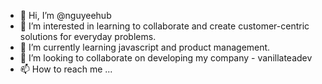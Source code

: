- 👋 Hi, I’m @nguyeehub
- 👀 I’m interested in learning to collaborate and create customer-centric solutions for everyday problems.
- 🌱 I’m currently learning javascript and product management.
- 💞️ I’m looking to collaborate on developing my company - vanillateadev
- 📫 How to reach me ...

<!---
nguyeehub/nguyeehub is a ✨ special ✨ repository because its `README.md` (this file) appears on your GitHub profile.
You can click the Preview link to take a look at your changes.
--->
